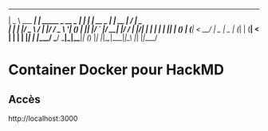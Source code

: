  ____             _                   _   _            _      __  __ ____
|  _ \  ___   ___| | _____ _ __   _  | | | | __ _  ___| | __ |  \/  |  _ \
| | | |/ _ \ / __| |/ / _ \ '__| (_) | |_| |/ _` |/ __| |/ / | |\/| | | | |
| |_| | (_) | (__|   <  __/ |     _  |  _  | (_| | (__|   <  | |  | | |_| |
|____/ \___/ \___|_|\_\___|_|    (_) |_| |_|\__,_|\___|_|\_\ |_|  |_|____/




# Container Docker pour HackMD

## Accès

http://localhost:3000